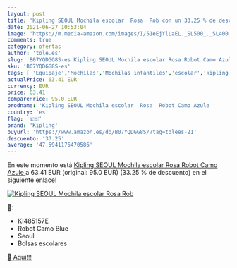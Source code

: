 ```yaml
---
layout: post
title: 'Kipling SEOUL Mochila escolar  Rosa  Rob con un 33.25 % de descuento'
date: 2021-06-27 10:53:04
image: 'https://m.media-amazon.com/images/I/51eEjYlLaEL._SL500_._SL400_.jpg'
comments: true
category: ofertas
author: 'tole.es'
slug: 'B07YQDGG8S-es Kipling SEOUL Mochila escolar Rosa Robot Camo Azule'
sku: 'B07YQDGG8S-es'
tags: [ 'Equipaje','Mochilas','Mochilas infantiles','escolar','kipling','mochila', ]
actualPrice: 63.41 EUR
currency: EUR
price: 63.41
comparePrice: 95.0 EUR
prodname: 'Kipling SEOUL Mochila escolar  Rosa  Robot Camo Azule '
country: 'es'
flag: '🇪🇸'
brand: 'Kipling'
buyurl: 'https://www.amazon.es/dp/B07YQDGG8S/?tag=tolees-21'
descuento: '33.25'
average: '47.5941176470586'
---
```


En este momento está [Kipling SEOUL Mochila escolar  Rosa  Robot Camo Azule ](https://www.amazon.es/dp/B07YQDGG8S/?tag=tolees-21) a 63.41 EUR (original: 95.0 EUR) (33.25 %  de descuento) en el siguiente enlace!

[![Kipling SEOUL Mochila escolar  Rosa  Rob](https://m.media-amazon.com/images/I/51eEjYlLaEL._SL500_._SL400_.jpg)](https://www.amazon.es/dp/B07YQDGG8S/?tag=tolees-21)

🔎:

- KI485157E
- Robot Camo Blue
- Seoul
- Bolsas escolares

[🛒 Aquí!!!](https://www.amazon.es/dp/B07YQDGG8S/?tag=tolees-21)
